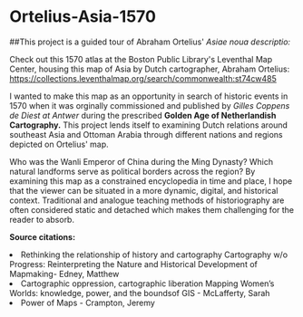 # Ortelius-Asia-1570

##This project is a  guided tour of Abraham Ortelius' <i> Asiae noua descriptio: </i> 

Check out this 1570 atlas at the Boston Public Library's Leventhal Map Center, housing this map of Asia by Dutch cartographer, Abraham Ortelius:
https://collections.leventhalmap.org/search/commonwealth:st74cw485 


I wanted to make this map as an opportunity in search of historic events in 1570 when it was orginally commissioned and published by <i> Gilles Coppens de Diest at Antwer </i> during the prescribed <b> Golden Age of Netherlandish Cartography.</b> This project lends itself to examining Dutch relations around southeast Asia and Ottoman Arabia through  different nations and regions depicted on Ortelius' map. 

Who was the Wanli Emperor of China during the Ming Dynasty? Which natural landforms serve as political borders across the region? By examining this map as a constrained encyclopedia in time and place, I hope that the viewer can be situated in a more dynamic, digital, and historical context. Traditional and analogue teaching methods of historiography are often considered static and detached which makes them challenging for the reader to absorb. 


<b> Source citations: </b>

<li>​Rethinking the relationship of history and cartography  ​Cartography w/o Progress: Reinterpreting the Nature and Historical Development of Mapmaking- Edney, Matthew </li>
  
<li>​Cartographic oppression, cartographic liberation  ​Mapping Women’s Worlds: knowledge, power, and the boundsof GIS - McLafferty, Sarah </li>

<li> ​Power of Maps  - Crampton, Jeremy </li> 
